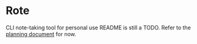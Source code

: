 # Rote
CLI note-taking tool for personal use
README is still a TODO. Refer to the [planning document][plan] for now.

[plan]: "planning.md"
